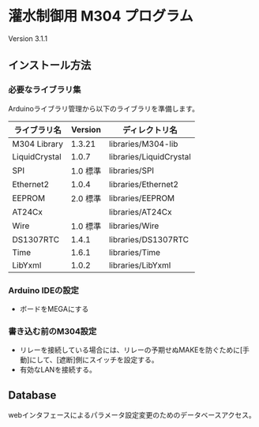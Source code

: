# 灌水制御用 M304 プログラム

Version 3.1.1

## インストール方法

### 必要なライブラリ集

Arduinoライブラリ管理から以下のライブラリを準備します。

|ライブラリ名  |Version  |ディレクトリ名           |
|--------------|---------|-------------------------|
|M304 Library  |1.3.21   | libraries/M304-lib      |
|LiquidCrystal |1.0.7    | libraries/LiquidCrystal |
|SPI           |1.0 標準 | libraries/SPI           |
|Ethernet2     |1.0.4    | libraries/Ethernet2     |
|EEPROM        |2.0 標準 | libraries/EEPROM        |
|AT24Cx        |         | libraries/AT24Cx        |
|Wire          |1.0 標準 | libraries/Wire          |
|DS1307RTC     |1.4.1    | libraries/DS1307RTC     |
|Time          |1.6.1    | libraries/Time          |
|LibYxml       |1.0.2    | libraries/LibYxml       |


### Arduino IDEの設定

* ボードをMEGAにする

### 書き込む前のM304設定

* リレーを接続している場合には、リレーの予期せぬMAKEを防ぐために[手動]にして、[遮断]側にスイッチを設定する。
* 有効なLANを接続する。

## Database

webインタフェースによるパラメータ設定変更のためのデータベースアクセス。
